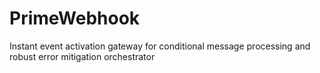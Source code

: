 # PrimeWebhook
Instant event activation gateway for conditional message processing and robust error mitigation orchestrator
